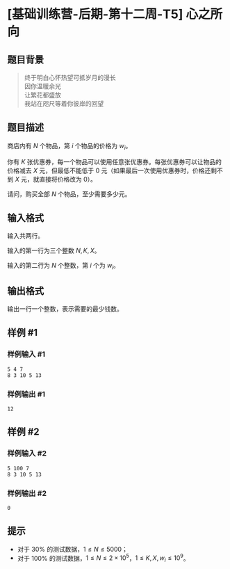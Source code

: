 # [基础训练营-后期-第十二周-T5] 心之所向

## 题目背景

> 终于明白心怀热望可抵岁月的漫长  
> 因你温暖余光  
> 让繁花都盛放  
> 我站在咫尺等着你彼岸的回望

## 题目描述

商店内有 $N$ 个物品，第 $i$ 个物品的价格为 $w_i$。

你有 $K$ 张优惠券，每一个物品可以使用任意张优惠券。每张优惠券可以让物品的价格减去 $X$ 元，但最低不能低于 $0$ 元（如果最后一次使用优惠券时，价格还剩不到 $X$ 元，就直接将价格改为 $0$）。

请问，购买全部 $N$ 个物品，至少需要多少元。

## 输入格式

输入共两行。

输入的第一行为三个整数 $N,K,X$。

输入的第二行为 $N$ 个整数，第 $i$ 个为 $w_i$。

## 输出格式

输出一行一个整数，表示需要的最少钱数。

## 样例 #1

### 样例输入 #1

```
5 4 7
8 3 10 5 13
```

### 样例输出 #1

```
12
```

## 样例 #2

### 样例输入 #2

```
5 100 7
8 3 10 5 13
```

### 样例输出 #2

```
0
```

## 提示

- 对于 $30\%$ 的测试数据，$1 \le N \le 5000$；
 - 对于 $100\%$ 的测试数据，$1 \le N \le 2 \times 10^5$，$1 \le K,X,w_i \le 10^9$。